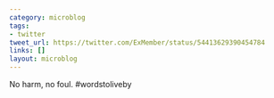 ```yaml
---
category: microblog
tags:
- twitter
tweet_url: https://twitter.com/ExMember/status/54413629390454784
links: []
layout: microblog
---
```

No harm, no foul. #wordstoliveby
